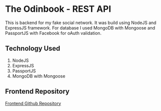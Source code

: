 # The Odinbook - REST API

This is backend for my fake social network. It was build using NodeJS and ExpressJS framework. For database I used MongoDB with Mongoose and PassportJS with Facebook for oAuth validation.

## Technology Used
1. NodeJS
2. ExpressJS
3. PassportJS
4. MongoDB with Mongoose

## Frontend Repository
[Frontend Github Repository](https://github.com/polhek/blog-front-end-react)

